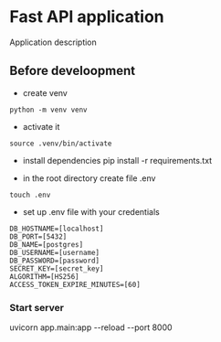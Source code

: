 # Fast API application

Application description

## Before develoopment

* create venv
```
python -m venv venv
```

* activate it
```
source .venv/bin/activate
```

* install dependencies
pip install -r requirements.txt

* in the root directory create file .env
```
touch .env
```

* set up .env file with your credentials 
```
DB_HOSTNAME=[localhost]
DB_PORT=[5432]
DB_NAME=[postgres]
DB_USERNAME=[username]
DB_PASSWORD=[password]
SECRET_KEY=[secret_key]
ALGORITHM=[HS256]
ACCESS_TOKEN_EXPIRE_MINUTES=[60]
```


### Start server
uvicorn app.main:app --reload --port 8000


